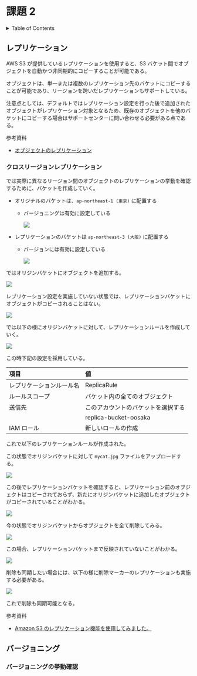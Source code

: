 # 課題 2

<!-- START doctoc generated TOC please keep comment here to allow auto update -->
<!-- DON'T EDIT THIS SECTION, INSTEAD RE-RUN doctoc TO UPDATE -->
<details>
<summary>Table of Contents</summary>

- [バックアップ](#%E3%83%90%E3%83%83%E3%82%AF%E3%82%A2%E3%83%83%E3%83%97)
- [レプリケーション](#%E3%83%AC%E3%83%97%E3%83%AA%E3%82%B1%E3%83%BC%E3%82%B7%E3%83%A7%E3%83%B3)
  - [クロスリージョンレプリケーション](#%E3%82%AF%E3%83%AD%E3%82%B9%E3%83%AA%E3%83%BC%E3%82%B8%E3%83%A7%E3%83%B3%E3%83%AC%E3%83%97%E3%83%AA%E3%82%B1%E3%83%BC%E3%82%B7%E3%83%A7%E3%83%B3)
- [バージョニング](#%E3%83%90%E3%83%BC%E3%82%B8%E3%83%A7%E3%83%8B%E3%83%B3%E3%82%B0)
  - [バージョニングの挙動確認](#%E3%83%90%E3%83%BC%E3%82%B8%E3%83%A7%E3%83%8B%E3%83%B3%E3%82%B0%E3%81%AE%E6%8C%99%E5%8B%95%E7%A2%BA%E8%AA%8D)

</details>
<!-- END doctoc generated TOC please keep comment here to allow auto update -->

## レプリケーション

AWS S3 が提供しているレプリケーションを使用すると、S3 バケット間でオブジェクトを自動かつ非同期的にコピーすることが可能である。

オブジェクトは、単一または複数のレプリケーション先のバケットにコピーすることが可能であり、リージョンを跨いだレプリケーションもサポートしている。

注意点としては、デフォルトではレプリケーション設定を行った後で追加されたオブジェクトがレプリケーション対象となるため、既存のオブジェクトを他のバケットにコピーする場合はサポートセンターに問い合わせる必要がある点である。

参考資料

- [オブジェクトのレプリケーション](https://docs.aws.amazon.com/ja_jp/AmazonS3/latest/userguide/replication.html)

### クロスリージョンレプリケーション

では実際に異なるリージョン間のオブジェクトのレプリケーションの挙動を確認するために、バケットを作成していく。

- オリジナルのバケットは、`ap-northeast-1 (東京)` に配置する

  - バージョニングは有効に設定している

    ![](assets/create-origin-bucket.png)

- レプリケーションのバケットは `ap-northeast-3 (大阪)` に配置する

  - バージョンには有効に設定している

    ![](assets/create-replica-bucket.png)

ではオリジンバケットにオブジェクトを追加する。

![](assets/add-object-to-origin.png)

レプリケーション設定を実施していない状態では、レプリケーションバケットにオブジェクトがコピーされることはない。

![](assets/not-copy-to-replica.png)

では以下の様にオリジンバケットに対して、レプリケーションルールを作成していく。

![](assets/create-replication-rule.png)

この時下記の設定を採用している。

| 項目                     | 値                                 |
| :----------------------- | :--------------------------------- |
| レプリケーションルール名 | ReplicaRule                        |
| ルールスコープ           | バケット内の全てのオブジェクト     |
| 送信先                   | このアカウントのバケットを選択する |
|                          | replica-bucket-oosaka              |
| IAM ロール               | 新しいロールの作成                 |

これで以下のレプリケーションルールが作成された。

この状態でオリジンバケットに対して `mycat.jpg` ファイルをアップロードする。

![](assets/add-object2-to-origin.png)

この後でレプリケーションバケットを確認すると、レプリケーション前のオブジェクトはコピーされておらず、新たにオリジンバケットに追加したオブジェクトがコピーされていることがわかる。

![](assets/copy-object2-to-replica.png)

今の状態でオリジンバケットからオブジェクトを全て削除してみる。

![](assets/delete-object2-from-origin.png)

この場合、レプリケーションバケットまで反映されていないことがわかる。

![](assets/not-delete-object2.png)

削除も同期したい場合には、以下の様に削除マーカーのレプリケーションも実施する必要がある。

![](assets/add-delete-rule.png)

これで削除も同期可能となる。

参考資料

- [Amazon S3 のレプリケーション機能を使用してみました。](https://dev.classmethod.jp/articles/lim-s3-replication/)

## バージョニング

### バージョニングの挙動確認
